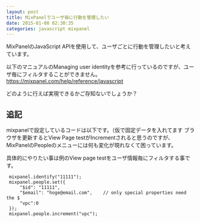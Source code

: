 ```yaml
---
layout: post
title: MixPanelでユーザ毎に行動を管理したい
date: 2015-01-08 02:30:35
categories: javascript mixpanel
---
```

<p>MixPanelのJavaScript APIを使用して、ユーザごとに行動を管理したいと考えています。</p>

<p>以下のマニュアルのManaging user identityを参考に行っているのですが、ユーザ毎にフィルタすることができません。
<a href="https://mixpanel.com/help/reference/javascript" rel="nofollow">https://mixpanel.com/help/reference/javascript</a></p>

<p>どのように行えば実現できるかご存知ないでしょうか？</p>

<h2>追記</h2>

<p>mixpanelで設定しているコードは以下です。（仮で固定データを入れてます
ブラウザを更新するとView Page testがIncrementされると思うのですが、MixPanelのPeopleのメニューには何も変化が現れなくて困っています。</p>

<p>具体的にやりたい事は例のView page testをユーザ情報毎にフィルタする事です。</p>

<pre><code> mixpanel.identify("11111");
 mixpanel.people.set({
     "$id": "11111",
     "$email": "hoge@email.com",    // only special properties need the $
     "vpc":0
 });
 mixpanel.people.increment("vpc");
</code></pre>
